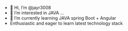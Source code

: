 - 👋 Hi, I’m @jayr3008
- 👀 I’m interested in JAVA ...
- 🌱 I’m currently learning JAVA spring Boot + Angular
- Enthusiastic and eager to learn latest technology stack

<!---
jayr3008/jayr3008 is a ✨ special ✨ repository because its `README.md` (this file) appears on your GitHub profile.
You can click the Preview link to take a look at your changes.
--->
